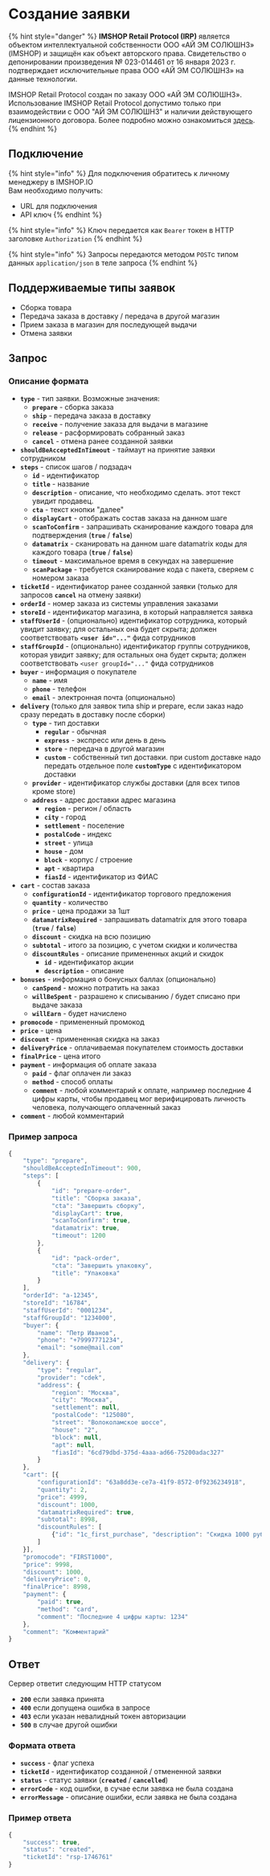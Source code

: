# Создание заявки

{% hint style="danger" %}
**IMSHOP Retail Protocol (IRP)** является объектом интеллектуальной собственности ООО «АЙ ЭМ СОЛЮШНЗ» (IMSHOP) и защищён как объект авторского права. Свидетельство о депонировании произведения № 023-014461 от 16 января 2023 г. подтверждает исключительные права ООО «АЙ ЭМ СОЛЮШНЗ» на данные технологии.

IMSHOP Retail Protocol создан по заказу ООО «АЙ ЭМ СОЛЮШНЗ». Использование IMSHOP Retail Protocol допустимо только при взаимодействии с ООО "АЙ ЭМ СОЛЮШНЗ" и наличии действующего лицензионного договора. Более подробно можно ознакомиться [здесь](../../api-license.md).
{% endhint %}

## Подключение

{% hint style="info" %}
Для подключения обратитесь к личному менеджеру в IMSHOP.IO\
Вам необходимо получить:

* URL для подключения
* API ключ
{% endhint %}

{% hint style="info" %}
Ключ передается как `Bearer` токен в HTTP заголовке `Authorization`
{% endhint %}

{% hint style="info" %}
Запросы передаются методом `POST`c типом данных `application/json` в теле запроса&#x20;
{% endhint %}

## Поддерживаемые типы заявок

* Сборка товара
* Передача заказа в доставку / передача в другой магазин
* Прием заказа в магазин для последующей выдачи
* Отмена заявки

## Запрос

### Описание формата

* **`type`** - тип заявки. Возможные значения:
  * **`prepare`** -  сборка заказа
  * **`ship`** - передача заказа в доставку
  * **`receive`** - получение заказа для выдачи в магазине
  * **`release`** - расформировать собранный заказ
  * **`cancel`** - отмена ранее созданной заявки
* **`shouldBeAcceptedInTimeout`** - таймаут на принятие заявки сотрудником
* **`steps`** - список шагов / подзадач
  * **`id`** - идентификатор
  * **`title`** - название
  * **`description`** - описание, что необходимо сделать. этот текст увидит продавец.
  * **`cta`** - текст кнопки "далее"
  * **`displayCart`** - отображать состав заказа на данном шаге
  * **`scanToConfirm`** - запрашивать сканирование каждого товара для подтверждения (**`true`** / **`false`**)
  * **`datamatrix`** - сканировать на данном шаге datamatrix коды для каждого товара (**`true`** / **`false`**)
  * **`timeout`** - максимальное время в секундах на завершение
  * **`scanPackage`** - требуется сканирование кода с пакета, сверяем с номером заказа
* **`ticketId`** - идентификатор ранее созданной заявки (только для запросов **`cancel`** на отмену заявки)
* **`orderId`** - номер заказа из системы управления заказами
* **`storeId`** - идентификатор магазина, в который направляется заявка
* **`staffUserId`** - (опционально) идентификатор сотрудника, который увидит заявку; для остальных она будет скрыта; должен соответствовать **`<user id="..."`** фида сотрудников
* **`staffGroupId`** - (опционально) идентификатор группы сотрудников, которая увидит заявку; для остальных она будет скрыта; должен соответствовать `<user groupId="..."` фида сотрудников
* **`buyer`** - информация о покупателе
  * **`name`** - имя
  * **`phone`** - телефон
  * **`email`** - электронная почта (опционально)
* **`delivery`** (только для заявок типа ship и prepare, если заказ надо сразу передать в доставку после сборки)
  * **`type`** - тип доставки
    * **`regular`** - обычная
    * **`express`** - экспресс или день в день
    * **`store`** - передача в другой магазин
    * **`custom`** - собственный тип доставки. при custom доставке надо передать отдельное поле **`customType`** с идентификатором доставки
  * **`provider`** - идентификатор службы доставки (для всех типов кроме store)
  * **`address`** - адрес доставки адрес магазина&#x20;
    * **`region`** - регион / область
    * **`city`** - город
    * **`settlement`** - поселение
    * **`postalCode`** - индекс
    * **`street`** - улица
    * **`house`** - дом
    * **`block`** - корпус / строение
    * **`apt`** - квартира
    * **`fiasId`** - идентификатор из ФИАС
* **`cart`** - состав заказа
  * **`configurationId`** - идентификатор торгового предложения
  * **`quantity`** - количество
  * **`price`** - цена продажи за 1шт
  * **`datamatrixRequired`** - запрашивать datamatrix для этого товара (**`true`** / **`false`**)
  * **`discount`** - скидка на всю позицию
  * **`subtotal`** - итого за позицию, с учетом скидки и количества
  * **`discountRules`** - описание примененных акций и скидок
    * **`id`** - идентификатор акции
    * **`description`** - описание
* **`bonuses`** - информация о бонусных баллах (опционально)
  * **`canSpend`** - можно потратить на заказ
  * **`willBeSpent`** - разрашено к списыванию / будет списано при выдаче заказа
  * **`willEarn`** - будет начислено
* **`promocode`** - примененный промокод
* **`price`** - цена&#x20;
* **`discount`** - примененная скидка на заказ
* **`deliveryPrice`** - оплачиваемая покупателем стоимость доставки
* **`finalPrice`** - цена итого
* **`payment`** - информация об оплате заказа
  * **`paid`** - флаг оплачен ли заказ
  * **`method`** - способ оплаты
  * **`comment`** - любой комментарий к оплате, например последние 4 цифры карты, чтобы продавец мог верифицировать личность человека, получающего оплаченный заказ
* **`comment`** - любой комментарий

### Пример запроса

```javascript
{
    "type": "prepare",
    "shouldBeAcceptedInTimeout": 900,
    "steps": [
        {
            "id": "prepare-order",
            "title": "Сборка заказа",
            "cta": "Завершить сборку",
            "displayCart": true,
            "scanToConfirm": true,
            "datamatrix": true,
            "timeout": 1200
        },
        {
            "id": "pack-order",
            "cta": "Завершить упаковку",
            "title": "Упаковка"
        }
    ],
    "orderId": "a-12345",
    "storeId": "16784",
    "staffUserId": "0001234",
    "staffGroupId": "1234000",
    "buyer": {
        "name": "Петр Иванов",
        "phone": "+79997771234",
        "email": "some@mail.com"
    },
    "delivery": {
        "type": "regular",
        "provider": "cdek",
        "address": {
            "region": "Москва",
            "city": "Москва",
            "settlement": null,
            "postalCode": "125080",
            "street": "Волоколамское шоссе",
            "house": "2",
            "block": null,
            "apt": null,
            "fiasId": "6cd79dbd-375d-4aaa-ad66-75200adac327"
        }
    },
    "cart": [{
        "configurationId": "63a8dd3e-ce7a-41f9-8572-0f9236234918",
        "quantity": 2,
        "price": 4999,
        "discount": 1000,
        "datamatrixRequired": true,
        "subtotal": 8998,
        "discountRules": [
            {"id": "1c_first_purchase", "description": "Скидка 1000 руб на первую покупку онлайн"}
        ]
    }],
    "promocode": "FIRST1000",
    "price": 9998,
    "discount": 1000,
    "deliveryPrice": 0,
    "finalPrice": 8998,
    "payment": {
        "paid": true,
        "method": "card",
        "comment": "Последние 4 цифры карты: 1234"
    },
    "comment": "Комментарий"
}
```

## Ответ

Сервер ответит следующим HTTP статусом

* **`200`** если заявка принята
* **`400`** если допущена ошибка в запросе
* **`403`** если указан невалидный токен авторизации
* **`500`** в случае другой ошибки

### Формата ответа

* **`success`** - флаг успеха
* **`ticketId`** - идентификатор созданной / отмененной заявки
* **`status`** - статус заявки (**`created`** / **`cancelled`**)
* **`errorCode`** - код ошибки, в сучае если заявка не была создана
* **`errorMessage`** - описание ошибки, если заявка не была создана

### Пример ответа

```javascript
{
    "success": true,
    "status": "created",
    "ticketId": "rsp-1746761"
}
```
